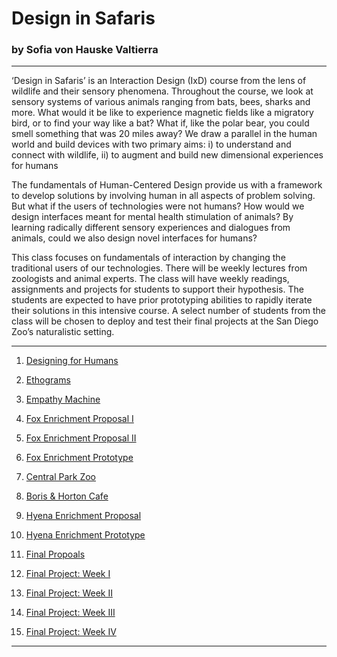 # Design in Safaris 
### by Sofia von Hauske Valtierra

---

‘Design in Safaris’ is an Interaction Design (IxD) course from the lens of wildlife and their sensory phenomena. Throughout the course, we look at sensory systems of various animals ranging from bats, bees, sharks and more. What would it be like to experience magnetic fields like a migratory bird, or to find your way like a bat? What if, like the polar bear, you could smell something that was 20 miles away? We draw a parallel in the human world and build devices with two primary aims: i) to understand and connect with wildlife, ii) to augment and build new dimensional experiences for humans
 
The fundamentals of Human-Centered Design provide us with a framework to develop solutions by involving human in all aspects of problem solving. But what if the users of technologies were not humans? How would we design interfaces meant for mental health stimulation of animals? By learning radically different sensory experiences and dialogues from animals, could we also design novel interfaces for humans?
 
This class focuses on fundamentals of interaction by changing the traditional users of our technologies. There will be weekly lectures from zoologists and animal experts. The class will have weekly readings, assignments and projects for students to support their hypothesis. The students are expected to have prior prototyping abilities to rapidly iterate their solutions in this intensive course. A select number of students from the class will be chosen to deploy and test their final projects at the San Diego Zoo’s naturalistic setting. 

---
1. [Designing for Humans](https://svonhauske.github.io/Design-in-Safaris-19/2019-01-28-designing-for-humans)

1. [Ethograms](https://svonhauske.github.io/Design-in-Safaris-19/2019-02-03-ethograms)

1. [Empathy Machine](https://svonhauske.github.io/Design-in-Safaris-19/2019-02-10-empathy-machine)

1. [Fox Enrichment Proposal I](https://svonhauske.github.io/Design-in-Safaris-19/2019-02-18-fox-enrichment-proposal-i)

1. [Fox Enrichment Proposal II](https://svonhauske.github.io/Design-in-Safaris-19/2019-02-21-fox-enrichment-proposal-ii)

1. [Fox Enrichment Prototype](https://svonhauske.github.io/Design-in-Safaris-19/2019-02-26-fox-enrichment-prototype)

1. [Central Park Zoo](https://svonhauske.github.io/Design-in-Safaris-19/2019-03-04-zoo-visit)

1. [Boris & Horton Cafe](https://svonhauske.github.io/Design-in-Safaris-19/2019-03-04-pet-store-visit)

1. [Hyena Enrichment Proposal](https://svonhauske.github.io/Design-in-Safaris-19/2019-03-07-group-enrichment-proposal)

1. [Hyena Enrichment Prototype](https://svonhauske.github.io/Design-in-Safaris-19/2019-03-13-hyena-prototype)

1. [Final Propoals](https://svonhauske.github.io/Design-in-Safaris-19/2019-03-31-final-project-ideas)

1. [Final Project: Week I](https://svonhauske.github.io/Design-in-Safaris-19/2019-04-08-final-project-week-i)

1. [Final Project: Week II](https://svonhauske.github.io/Design-in-Safaris-19/2019-04-16-final-project-week-ii)

1. [Final Project: Week III](https://svonhauske.github.io/Design-in-Safaris-19/2019-04-22-final-project-week-iii)

1. [Final Project: Week IV](https://svonhauske.github.io/Design-in-Safaris-19/2019-04-28-final-project-week-iv)


--- 


